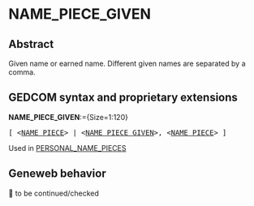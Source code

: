 ﻿<!-- licence GPL V2, cf https://github.com/TitiFix/geneweb -->
# NAME_PIECE_GIVEN
## Abstract
Given name or earned name. Different given names are separated by a comma.


## GEDCOM syntax and proprietary extensions

**NAME_PIECE_GIVEN**:={Size=1:120}
<pre>
[ &lt;<a href=Ged.NAME_PIECE.md>NAME_PIECE</a>&gt; | &lt;<a href=Ged.NAME_PIECE_GIVEN.md>NAME_PIECE_GIVEN</a>&gt;, &lt;<a href=Ged.NAME_PIECE.md>NAME_PIECE</a>&gt; ]
</pre>
Used in <a href=Ged.PERSONAL_NAME_PIECES.md>PERSONAL_NAME_PIECES</a><br />


## Geneweb behavior



🚧 to be continued/checked

